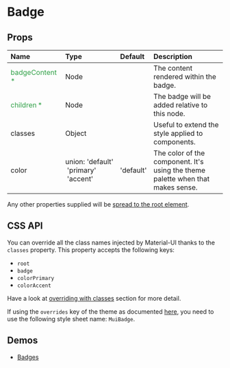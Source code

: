 <!--- This documentation is automatically generated, do not try to edit it. -->

# Badge



## Props
| Name | Type | Default | Description |
|:-----|:-----|:--------|:------------|
| <span style="color: #31a148">badgeContent *</span> | Node |  | The content rendered within the badge. |
| <span style="color: #31a148">children *</span> | Node |  | The badge will be added relative to this node. |
| classes | Object |  | Useful to extend the style applied to components. |
| color | union:&nbsp;'default'<br>&nbsp;'primary'<br>&nbsp;'accent'<br> | 'default' | The color of the component. It's using the theme palette when that makes sense. |

Any other properties supplied will be [spread to the root element](/customization/api#spread).

## CSS API

You can override all the class names injected by Material-UI thanks to the `classes` property.
This property accepts the following keys:
- `root`
- `badge`
- `colorPrimary`
- `colorAccent`

Have a look at [overriding with classes](/customization/overrides#overriding-with-classes)
section for more detail.

If using the `overrides` key of the theme as documented
[here](/customization/themes#customizing-all-instances-of-a-component-type),
you need to use the following style sheet name: `MuiBadge`.

## Demos

- [Badges](/demos/badges)

